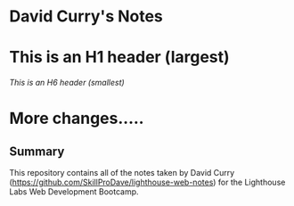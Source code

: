 # David Curry's Notes
# This is an H1 header (largest)
###### This is an H6 header (smallest)
# More changes.....


## Summary 

This repository contains all of the notes taken by David Curry (https://github.com/SkillProDave/lighthouse-web-notes) for the Lighthouse Labs Web Development Bootcamp.